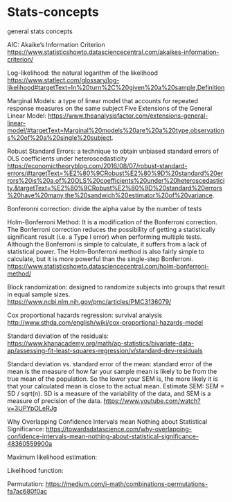 # Stats-concepts
general stats concepts

AIC: Akaike’s Information Criterion
https://www.statisticshowto.datasciencecentral.com/akaikes-information-criterion/

Log-likelihood: the natural logarithm of the likelihood
https://www.statlect.com/glossary/log-likelihood#targetText=In%20turn%2C%20given%20a%20sample,Definition

Marginal Models: a type of linear model that accounts for repeated response measures on the same subject
Five Extensions of the General Linear Model: https://www.theanalysisfactor.com/extensions-general-linear-model/#targetText=Marginal%20models%20are%20a%20type,observations%20of%20a%20single%20subject.

Robust Standard Errors: a technique to obtain unbiased standard errors of OLS coefficients under heteroscedasticity
https://economictheoryblog.com/2016/08/07/robust-standard-errors/#targetText=%E2%80%9CRobust%E2%80%9D%20standard%20errors%20is%20a,of%20OLS%20coefficients%20under%20heteroscedasticity.&targetText=%E2%80%9CRobust%E2%80%9D%20standard%20errors%20have%20many,the%20sandwich%20estimator%20of%20variance.

Bonferonni correction: divide the alpha value by the number of tests

Holm-Bonferroni Method: It is a modification of the Bonferroni correction. The Bonferroni correction reduces the possibility of 
getting a statistically significant result (i.e. a Type I error) when performing multiple tests. Although the Bonferroni is 
simple to calculate, it suffers from a lack of statistical power. The Holm-Bonferroni method is also fairly simple to 
calculate, but it is more powerful than the single-step Bonferroni. https://www.statisticshowto.datasciencecentral.com/holm-bonferroni-method/

Block randomization: designed to randomize subjects into groups that result in equal sample sizes. https://www.ncbi.nlm.nih.gov/pmc/articles/PMC3136079/

Cox proportional hazards regression: survival analysis http://www.sthda.com/english/wiki/cox-proportional-hazards-model

Standard deviation of the residuals: https://www.khanacademy.org/math/ap-statistics/bivariate-data-ap/assessing-fit-least-squares-regression/v/standard-dev-residuals

Standard deviation vs. standard error of the mean: standard error of the mean is the measure of how far your sample mean is likely to be from the true mean of the population. So the lower your SEM is, the more likely it is that your calculated mean is close to the actual mean. Estimate SEM: SEM = SD / sqrt(n).
SD is a measure of the variability of the data, and SEM is a measure of precision of the data.
https://www.youtube.com/watch?v=3UPYpOLeRJg

Why Overlapping Confidence Intervals mean Nothing about Statistical Significance:
https://towardsdatascience.com/why-overlapping-confidence-intervals-mean-nothing-about-statistical-significance-48360559900a

Maximum likelihood estimation: 

Likelihood function: 

Permutation: https://medium.com/i-math/combinations-permutations-fa7ac680f0ac

